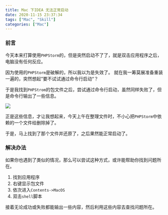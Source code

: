 ```yaml
---
title: Mac 下IDEA 无法正常启动
date: 2020-11-15 23:37:34
tags: ["Mac", "Skill"]
categories: ["Mac"]
---
```


### 前言
今天本来打算使用`PHPStorm`的，但是突然启动不了了，就是双击应用程序之后，电脑没有任何反应。

因为使用的`PHPStorm`是破解的，所以我以为是失效了。
就在我一筹莫展准备重装一遍的，突然想起”要不试试通过命令行启动“？

于是我找到`PHPStrom`的包文件之后，尝试通过命令行启动，虽然同样失败了，但是命令行输出了一些信息。

![](https://cdn.jsdelivr.net/gh/0xAiKang/CDN/blog/images/4DDACB7F-B42E-4142-8C20-F7DF8E450D53.png)

正是这些信息，才让我想起来，今天上午在整理文件时，不小心把`PHPStorm`中依赖的一个文件给删除掉了。

于是，马上找到了那个文件并还原了，之后果然能正常启动了。

### 解决办法
如果你也遇到了类似的情况，那么可以尝试这种方式，或许能帮助你找到问题所在。

1. 找到应用程序
2. 右键显示包文件
3. 依次进入`Contents->MacOS`
4. 双击`shell`脚本

接着无论成功或失败都能输出一些内容，然后利用这些内容去查找问题所在。